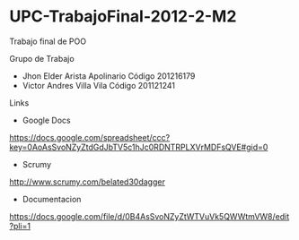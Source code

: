 UPC-TrabajoFinal-2012-2-M2
==========================

Trabajo final de POO


Grupo de Trabajo

- Jhon Elder Arista Apolinario     Código 201216179
- Victor Andres Villa Vila         Código 201121241



Links

- Google Docs

https://docs.google.com/spreadsheet/ccc?key=0AoAsSvoNZyZtdGdJbTV5c1hJc0RDNTRPLXVrMDFsQVE#gid=0

- Scrumy

http://www.scrumy.com/belated30dagger

- Documentacion

https://docs.google.com/file/d/0B4AsSvoNZyZtWTVuVk5QWWtmVW8/edit?pli=1